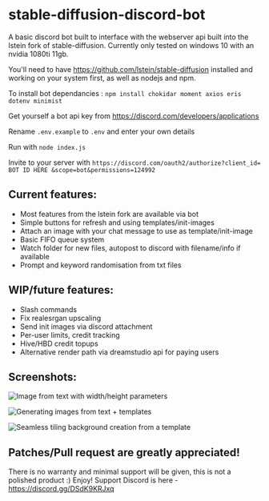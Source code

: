 # stable-diffusion-discord-bot

A basic discord bot built to interface with the webserver api built into the lstein fork of stable-diffusion.
Currently only tested on windows 10 with an nvidia 1080ti 11gb.

You'll need to have https://github.com/lstein/stable-diffusion installed and working on your system first, as well as nodejs and npm.

To install bot dependancies : `npm install chokidar moment axios eris dotenv minimist`

Get yourself a bot api key from https://discord.com/developers/applications

Rename `.env.example` to `.env` and enter your own details

Run with `node index.js`

Invite to your server with `https://discord.com/oauth2/authorize?client_id= BOT ID HERE &scope=bot&permissions=124992`

## Current features:
- Most features from the lstein fork are available via bot
- Simple buttons for refresh and using templates/init-images
- Attach an image with your chat message to use as template/init-image
- Basic FIFO queue system
- Watch folder for new files, autopost to discord with filename/info if available
- Prompt and keyword randomisation from txt files

## WIP/future features:
- Slash commands
- Fix realesrgan upscaling
- Send init images via discord attachment
- Per-user limits, credit tracking
- Hive/HBD credit topups
- Alternative render path via dreamstudio api for paying users

## Screenshots:

![Image from text with width/height parameters](https://media.discordapp.net/attachments/968822563662860338/1018016731475751102/unknown.png "Image from text with width/height parameters")

![Generating images from text + templates](https://media.discordapp.net/attachments/968822563662860338/1018015274802364476/unknown.png "Generating images from text + template")

![Seamless tiling background creation from a template](https://media.discordapp.net/attachments/968822563662860338/1018017771243720704/unknown.png "Seamless tiling background creation from a template")


Patches/Pull request are greatly appreciated!
-----------------------
There is no warranty and minimal support will be given, this is not a polished product :)
Enjoy!
Support Discord is here - https://discord.gg/DSdK9KRJxq
